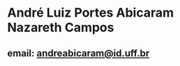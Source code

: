 # André Luiz Portes Abicaram Nazareth Campos 
## email: andreabicaram@id.uff.br

<!--- 👋 Hi, I’m André Luiz Abicaram (@AbicaramAndre)
- 👀 I’m graduated in Physics
- 🌱 I’m currently doing a degree in computer science
- 📫 How to reach me: andreabicaram@id.uff.br
--->
<!---
AbicaramAndre/AbicaramAndre is a ✨ special ✨ repository because its `README.md` (this file) appears on your GitHub profile.
You can click the Preview link to take a look at your changes.
--->
